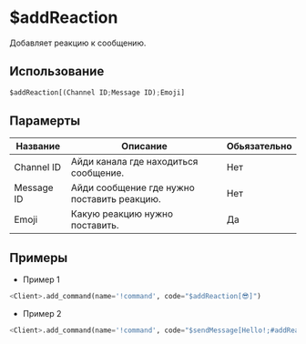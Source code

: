 # $addReaction
Добавляет реакцию к сообщению.

## Использование
```py
$addReaction[(Channel ID;Message ID);Emoji]
```

## Парамерты
| Название | Описание | Обьязательно |
| -------- | -------- | ------------ |
| Channel ID | Айди канала где находиться сообщение. | Нет |
| Message ID | Айди сообщение где нужно поставить реакцию. | Нет |
| Emoji | Какую реакцию нужно поставить. | Да |

## Примеры
- Пример 1
```py
<Client>.add_command(name='!command', code="$addReaction[😎]")
```
- Пример 2
```py
<Client>.add_command(name='!command', code="$sendMessage[Hello!;#addReaction[👍]]")
```